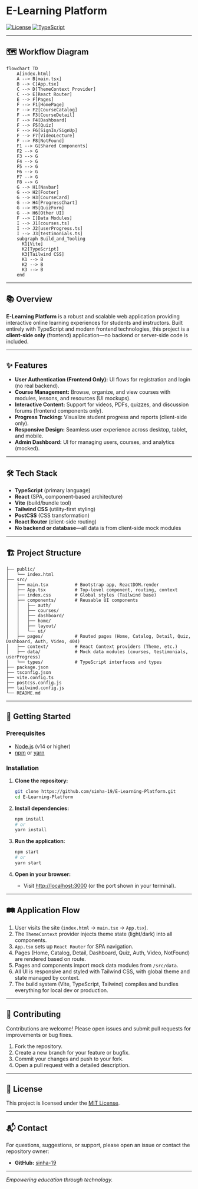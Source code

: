 # E-Learning Platform

[![License](https://img.shields.io/badge/license-MIT-blue.svg)](LICENSE)
[![TypeScript](https://img.shields.io/badge/language-TypeScript-blue.svg)](https://www.typescriptlang.org/)

---

## 🗺️ Workflow Diagram

```mermaid
flowchart TD
    A[index.html]
    A --> B[main.tsx]
    B --> C[App.tsx]
    C --> D[ThemeContext Provider]
    C --> E[React Router]
    E --> F[Pages]
    F --> F1[HomePage]
    F --> F2[CourseCatalog]
    F --> F3[CourseDetail]
    F --> F4[Dashboard]
    F --> F5[Quiz]
    F --> F6[SignIn/SignUp]
    F --> F7[VideoLecture]
    F --> F8[NotFound]
    F1 --> G[Shared Components]
    F2 --> G
    F3 --> G
    F4 --> G
    F5 --> G
    F6 --> G
    F7 --> G
    F8 --> G
    G --> H1[Navbar]
    G --> H2[Footer]
    G --> H3[CourseCard]
    G --> H4[ProgressChart]
    G --> H5[QuizForm]
    G --> H6[Other UI]
    F --> I[Data Modules]
    I --> J1[courses.ts]
    I --> J2[userProgress.ts]
    I --> J3[testimonials.ts]
    subgraph Build_and_Tooling
      K1[Vite]
      K2[TypeScript]
      K3[Tailwind CSS]
      K1 --> B
      K2 --> B
      K3 --> B
    end
```

---

## 📚 Overview

**E-Learning Platform** is a robust and scalable web application providing interactive online learning experiences for students and instructors. Built entirely with TypeScript and modern frontend technologies, this project is a **client-side only** (frontend) application—no backend or server-side code is included.

---

## ✨ Features

- **User Authentication (Frontend Only):** UI flows for registration and login (no real backend).
- **Course Management:** Browse, organize, and view courses with modules, lessons, and resources (UI mockups).
- **Interactive Content:** Support for videos, PDFs, quizzes, and discussion forums (frontend components only).
- **Progress Tracking:** Visualize student progress and reports (client-side only).
- **Responsive Design:** Seamless user experience across desktop, tablet, and mobile.
- **Admin Dashboard:** UI for managing users, courses, and analytics (mocked).

---

## 🛠️ Tech Stack

- **TypeScript** (primary language)
- **React** (SPA, component-based architecture)
- **Vite** (build/bundle tool)
- **Tailwind CSS** (utility-first styling)
- **PostCSS** (CSS transformation)
- **React Router** (client-side routing)
- **No backend or database**—all data is from client-side mock modules

---

## 🏗️ Project Structure

```
├── public/
│   └── index.html
├── src/
│   ├── main.tsx          # Bootstrap app, ReactDOM.render
│   ├── App.tsx           # Top-level component, routing, context
│   ├── index.css         # Global styles (Tailwind base)
│   ├── components/       # Reusable UI components
│   │   ├── auth/
│   │   ├── courses/
│   │   ├── dashboard/
│   │   ├── home/
│   │   ├── layout/
│   │   └── ui/
│   ├── pages/            # Routed pages (Home, Catalog, Detail, Quiz, Dashboard, Auth, Video, 404)
│   ├── context/          # React Context providers (Theme, etc.)
│   ├── data/             # Mock data modules (courses, testimonials, userProgress)
│   └── types/            # TypeScript interfaces and types
├── package.json
├── tsconfig.json
├── vite.config.ts
├── postcss.config.js
├── tailwind.config.js
└── README.md
```

---

## 🚀 Getting Started

### Prerequisites

- [Node.js](https://nodejs.org/) (v14 or higher)
- [npm](https://www.npmjs.com/) or [yarn](https://yarnpkg.com/)

### Installation

1. **Clone the repository:**
   ```bash
   git clone https://github.com/sinha-19/E-Learning-Platform.git
   cd E-Learning-Platform
   ```

2. **Install dependencies:**
   ```bash
   npm install
   # or
   yarn install
   ```

3. **Run the application:**
   ```bash
   npm start
   # or
   yarn start
   ```

4. **Open in your browser:**
   - Visit [http://localhost:3000](http://localhost:3000) (or the port shown in your terminal).

---

## 🛤️ Application Flow

1. User visits the site (`index.html` → `main.tsx` → `App.tsx`).
2. The `ThemeContext` provider injects theme state (light/dark) into all components.
3. `App.tsx` sets up `React Router` for SPA navigation.
4. Pages (Home, Catalog, Detail, Dashboard, Quiz, Auth, Video, NotFound) are rendered based on route.
5. Pages and components import mock data modules from `/src/data`.
6. All UI is responsive and styled with Tailwind CSS, with global theme and state managed by context.
7. The build system (Vite, TypeScript, Tailwind) compiles and bundles everything for local dev or production.

---

## 🤝 Contributing

Contributions are welcome! Please open issues and submit pull requests for improvements or bug fixes.

1. Fork the repository.
2. Create a new branch for your feature or bugfix.
3. Commit your changes and push to your fork.
4. Open a pull request with a detailed description.

---

## 📄 License

This project is licensed under the [MIT License](LICENSE).

---

## 📬 Contact

For questions, suggestions, or support, please open an issue or contact the repository owner:

- **GitHub:** [sinha-19](https://github.com/sinha-19)

---

*Empowering education through technology.*
